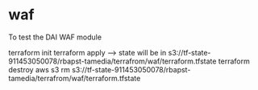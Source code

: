 # waf

To test the DAI WAF module

terraform init
terraform apply --> state will be in s3://tf-state-911453050078/rbapst-tamedia/terrafrom/waf/terraform.tfstate
terraform destroy
aws s3 rm s3://tf-state-911453050078/rbapst-tamedia/terrafrom/waf/terraform.tfstate


